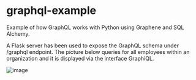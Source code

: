 # graphql-example
Example of how GraphQL works with Python using Graphene and SQL Alchemy.

A Flask server has been used to expose the GraphQL schema under /graphql endpoint.
The picture below queries for all employees within an organization and it is displayed via the interface GraphiQL.

![image](https://user-images.githubusercontent.com/12115225/139962858-15c07d72-3bfb-4588-bc82-56e9fb9b8631.png)

